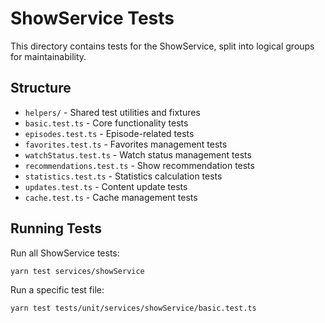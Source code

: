# ShowService Tests

This directory contains tests for the ShowService, split into logical groups for maintainability.

## Structure

- `helpers/` - Shared test utilities and fixtures
- `basic.test.ts` - Core functionality tests
- `episodes.test.ts` - Episode-related tests
- `favorites.test.ts` - Favorites management tests
- `watchStatus.test.ts` - Watch status management tests
- `recommendations.test.ts` - Show recommendation tests
- `statistics.test.ts` - Statistics calculation tests
- `updates.test.ts` - Content update tests
- `cache.test.ts` - Cache management tests

## Running Tests

Run all ShowService tests:
```bash
yarn test services/showService
```

Run a specific test file:
```bash
yarn test tests/unit/services/showService/basic.test.ts
```